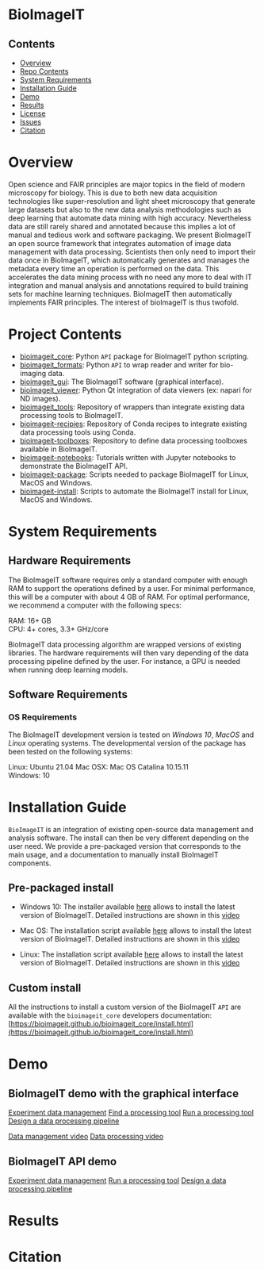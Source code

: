 # BioImageIT

## Contents

- [Overview](#overview)
- [Repo Contents](#repo-contents)
- [System Requirements](#system-requirements)
- [Installation Guide](#installation-guide)
- [Demo](#demo)
- [Results](#results)
- [License](./LICENSE)
- [Issues](https://github.com/ebridge2/lol/issues)
- [Citation](#citation)

# Overview

Open science and FAIR principles are major topics in the field of modern microscopy for biology. This is due to both new data acquisition technologies like super-resolution and light sheet microscopy that generate large datasets but also to the new data analysis methodologies such as deep learning that automate data mining with high accuracy. Nevertheless data are still rarely shared and annotated because this implies a lot of manual and tedious work and software packaging. We present BioImageIT an open source framework that integrates automation of image data management with data processing. Scientists then only need to import their data once in BioImageIT, which automatically generates and manages the metadata every time an operation is performed on the data. This accelerates the data mining process with no need any more to deal with IT integration and manual analysis and annotations required to build training sets for machine learning techniques. BioImageIT then automatically implements FAIR principles. The interest of bioImageIT is thus twofold. 

# Project Contents

- [bioimageit_core](https://github.com/bioimageit/bioimageit_core): Python `API` package for BioImageIT python scripting.
- [bioimageit_formats](https://github.com/bioimageit/bioimageit_formats): Python `API` to wrap reader and writer for bio-imaging data.
- [bioimageit_gui](https://github.com/bioimageit/bioimageit_formats): The BioImageIT software (graphical interface).
- [bioimageit_viewer](https://github.com/bioimageit/bioimageit_viewer): Python Qt integration of data viewers (ex: napari for ND images).
- [bioimageit_tools](https://github.com/bioimageit/bioimageit_tools): Repository of wrappers than integrate existing data processing tools to BioImageIT.
- [bioimageit-recipies](https://github.com/bioimageit/bioimageit-recipies): Repository of Conda recipes to integrate existing data processing tools using Conda.
- [bioimageit-toolboxes](https://github.com/bioimageit/bioimageit-toolboxes): Repository to define data processing toolboxes available in BioImageIT.
- [bioimageit-notebooks](https://github.com/bioimageit/bioimageit-notebooks): Tutorials written with Jupyter notebooks to demonstrate the BioImageIT API.
- [bioimageit-package](https://github.com/bioimageit/bioimageit-package): Scripts needed to package BioImageIT for Linux, MacOS and Windows.
- [bioimageit-install](https://github.com/bioimageit/bioimageit-install): Scripts to automate the BioImageIT install for Linux, MacOS and Windows.

# System Requirements

## Hardware Requirements

The BioImageIT software requires only a standard computer with enough RAM to support the operations defined by a user. For minimal performance, this will be a computer with about 4 GB of RAM. For optimal performance, we recommend a computer with the following specs:

RAM: 16+ GB  
CPU: 4+ cores, 3.3+ GHz/core

BioImageIT data processing algorithm are wrapped versions of existing libraries. The hardware requirements will then vary depending of the data processing pipeline defined by the user. For instance, a GPU is needed when running deep learning models.

## Software Requirements

### OS Requirements

The BioImageIT development version is tested on *Windows 10*, *MacOS* and *Linux* operating systems. The developmental version of the package has been tested on the following systems:

Linux: Ubuntu 21.04 
Mac OSX: Mac OS Catalina 10.15.11    
Windows: 10 

# Installation Guide

`BioImageIT` is an integration of existing open-source data management and analysis software. The install can then be very different depending on the user need. We provide a pre-packaged version that corresponds to the main usage, and a documentation to manually install BioImageIT components. 

## Pre-packaged install

- Windows 10: The installer available [here](https://github.com/bioimageit/bioimageit-install/blob/main/windows/BioimageIT_installer.exe) allows to install the latest version of BioImageIT. Detailed instructions are shown in this [video](https://www.youtube.com/watch?v=917InvFkivA) 

- Mac OS: The installation script available [here](https://github.com/bioimageit/bioimageit-install/blob/main/mac/install.sh) allows to install the latest version of BioImageIT. Detailed instructions are shown in this [video](https://www.youtube.com/watch?v=pMD_pjPF3Y4) 

- Linux: The installation script available [here](https://github.com/bioimageit/bioimageit-install/blob/main/linux/install.sh) allows to install the latest version of BioImageIT. Detailed instructions are shown in this [video](https://www.youtube.com/watch?v=ohKKkMb54k4) 

## Custom install

All the instructions to install a custom version of the BioImageIT `API` are available with the `bioimageit_core` developers documentation: [https://bioimageit.github.io/bioimageit_core/install.html](https://bioimageit.github.io/bioimageit_core/install.html)

# Demo

## BioImageIT demo with the graphical interface 
[Experiment data management](https://bioimageit.github.io/bioimageit_gui/tutorial_experiment.html)
[Find a processing tool](https://bioimageit.github.io/bioimageit_gui/tutorial_finder.html)
[Run a processing tool](https://bioimageit.github.io/bioimageit_gui/tutorial_runner.html)
[Design a data processing pipeline](https://bioimageit.github.io/bioimageit_gui/tutorial_pipeline.html)

[Data management video](https://www.youtube.com/watch?v=Ce0hLhO3Qis)
[Data processing video](https://www.youtube.com/watch?v=cpN4dzASNu0)

## BioImageIT API demo

[Experiment data management](https://github.com/bioimageit/bioimageit-notebooks/blob/main/tutorial1-experiment.ipynb)
[Run a processing tool](https://github.com/bioimageit/bioimageit-notebooks/blob/main/tutorial2-runner.ipynb)
[Design a data processing pipeline](https://github.com/bioimageit/bioimageit-notebooks/blob/main/tutorial3-pipeline.ipynb)

# Results

# Citation


